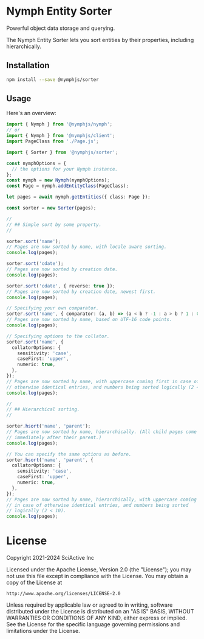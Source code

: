 # Nymph Entity Sorter

Powerful object data storage and querying.

The Nymph Entity Sorter lets you sort entities by their properties, including hierarchically.

## Installation

```sh
npm install --save @nymphjs/sorter
```

## Usage

Here's an overview:

```ts
import { Nymph } from '@nymphjs/nymph';
// or
import { Nymph } from '@nymphjs/client';
import PageClass from './Page.js';

import { Sorter } from '@nymphjs/sorter';

const nymphOptions = {
  // the options for your Nymph instance.
};
const nymph = new Nymph(nymphOptions);
const Page = nymph.addEntityClass(PageClass);

let pages = await nymph.getEntities({ class: Page });

const sorter = new Sorter(pages);

//
// ## Simple sort by some property.
//

sorter.sort('name');
// Pages are now sorted by name, with locale aware sorting.
console.log(pages);

sorter.sort('cdate');
// Pages are now sorted by creation date.
console.log(pages);

sorter.sort('cdate', { reverse: true });
// Pages are now sorted by creation date, newest first.
console.log(pages);

// Specifying your own comparator.
sorter.sort('name', { comparator: (a, b) => (a < b ? -1 : a > b ? 1 : 0) });
// Pages are now sorted by name, based on UTF-16 code points.
console.log(pages);

// Specifying options to the collator.
sorter.sort('name', {
  collatorOptions: {
    sensitivity: 'case',
    caseFirst: 'upper',
    numeric: true,
  },
});
// Pages are now sorted by name, with uppercase coming first in case of
// otherwise identical entries, and numbers being sorted logically (2 < 10).
console.log(pages);

//
// ## Hierarchical sorting.
//

sorter.hsort('name', 'parent');
// Pages are now sorted by name, hierarchically. (All child pages come
// immediately after their parent.)
console.log(pages);

// You can specify the same options as before.
sorter.hsort('name', 'parent', {
  collatorOptions: {
    sensitivity: 'case',
    caseFirst: 'upper',
    numeric: true,
  },
});
// Pages are now sorted by name, hierarchically, with uppercase coming first
// in case of otherwise identical entries, and numbers being sorted
// logically (2 < 10).
console.log(pages);
```

# License

Copyright 2021-2024 SciActive Inc

Licensed under the Apache License, Version 2.0 (the "License");
you may not use this file except in compliance with the License.
You may obtain a copy of the License at

    http://www.apache.org/licenses/LICENSE-2.0

Unless required by applicable law or agreed to in writing, software
distributed under the License is distributed on an "AS IS" BASIS,
WITHOUT WARRANTIES OR CONDITIONS OF ANY KIND, either express or implied.
See the License for the specific language governing permissions and
limitations under the License.
